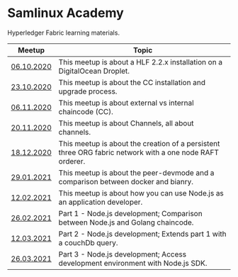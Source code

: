 # Samlinux Academy 
Hyperledger Fabric learning materials.

| Meetup        | Topic          |
| ------------- |-------------| 
| [06.10.2020](./meetup-061020/index.md)| This meetup is about a HLF 2.2.x installation on a DigitalOcean Droplet. |
| [23.10.2020](./meetup-231020/index.md)| This meetup is about the CC installation and upgrade process. |
| [06.11.2020](./meetup-061120/index.md)| This meetup is about external vs internal chaincode (CC).      |
| [20.11.2020](./meetup-201120/index.md)| This meetup is about Channels, all about channels.      |
| [18.12.2020](./meetup-181220/index.md)| This meetup is about the creation of a persistent three ORG fabric network with a one node RAFT orderer.       |
| [29.01.2021](./meetup-290121/index.md)| This meetup is about the peer-devmode and a comparison between docker and bianry.       |
| [12.02.2021](./meetup-120221/index.md)| This meetup is about how you can use Node.js as an application developer.     |
| [26.02.2021](./meetup-260221/index.md)| Part 1 - Node.js development; Comparison between Node.js and Golang chaincode.     |
| [12.03.2021](./meetup-120321/index.md)| Part 2 - Node.js development; Extends part 1 with a couchDb query.     |
| [26.03.2021](./meetup-260321/index.md)| Part 3 - Node.js development; Access development environment with Node.js SDK.     |
